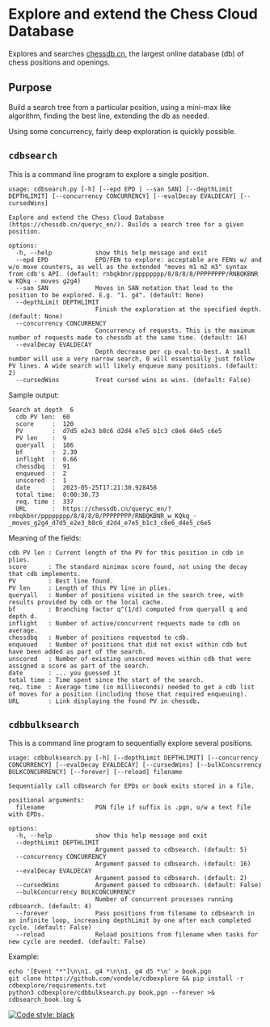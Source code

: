 # Explore and extend the Chess Cloud Database 

Explores and searches [chessdb.cn](https://chessdb.cn/queryc_en/), the largest online database (db) of chess positions and openings.

## Purpose

Build a search tree from a particular position, using a mini-max like algorithm,
finding the best line, extending the db as needed.

Using some concurrency, fairly deep exploration is quickly possible.

## `cdbsearch`

This is a command line program to explore a single position.

```
usage: cdbsearch.py [-h] [--epd EPD | --san SAN] [--depthLimit DEPTHLIMIT] [--concurrency CONCURRENCY] [--evalDecay EVALDECAY] [--cursedWins]

Explore and extend the Chess Cloud Database (https://chessdb.cn/queryc_en/). Builds a search tree for a given position.

options:
  -h, --help            show this help message and exit
  --epd EPD             EPD/FEN to explore: acceptable are FENs w/ and w/o move counters, as well as the extended "moves m1 m2 m3" syntax from cdb's API. (default: rnbqkbnr/pppppppp/8/8/8/8/PPPPPPPP/RNBQKBNR w KQkq - moves g2g4)
  --san SAN             Moves in SAN notation that lead to the position to be explored. E.g. "1. g4". (default: None)
  --depthLimit DEPTHLIMIT
                        Finish the exploration at the specified depth. (default: None)
  --concurrency CONCURRENCY
                        Concurrency of requests. This is the maximum number of requests made to chessdb at the same time. (default: 16)
  --evalDecay EVALDECAY
                        Depth decrease per cp eval-to-best. A small number will use a very narrow search, 0 will essentially just follow PV lines. A wide search will likely enqueue many positions. (default: 2)
  --cursedWins          Treat cursed wins as wins. (default: False)
``` 

Sample output:

```
Search at depth  6
  cdb PV len:  60
  score     :  120
  PV        :  d7d5 e2e3 b8c6 d2d4 e7e5 b1c3 c8e6 d4e5 c6e5
  PV len    :  9
  queryall  :  186
  bf        :  2.39
  inflight  :  0.66
  chessdbq  :  91
  enqueued  :  2
  unscored  :  1
  date      :  2023-05-25T17:21:30.928458
  total time:  0:00:30.73
  req. time :  337
  URL       :  https://chessdb.cn/queryc_en/?rnbqkbnr/pppppppp/8/8/8/8/PPPPPPPP/RNBQKBNR_w_KQkq_-_moves_g2g4_d7d5_e2e3_b8c6_d2d4_e7e5_b1c3_c8e6_d4e5_c6e5

```

Meaning of the fields:

```
cdb PV len : Current length of the PV for this position in cdb in plies.
score      : The standard minimax score found, not using the decay that cdb implements.
PV         : Best line found.
PV len     : Length of this PV line in plies.
queryall   : Number of positions visited in the search tree, with results provided by cdb or the local cache.
bf         : Branching factor q^(1/d) computed from queryall q and depth d.
inflight   : Number of active/concurrent requests made to cdb on average.
chessdbq   : Number of positions requested to cdb.
enqueued   : Number of positions that did not exist within cdb but have been added as part of the search.
unscored   : Number of existing unscored moves within cdb that were assigned a score as part of the search.
date       : ... you guessed it
total time : Time spent since the start of the search.
req. time  : Average time (in milliseconds) needed to get a cdb list of moves for a position (including those that required enqueuing).
URL        : Link displaying the found PV in chessdb.
```

## `cdbbulksearch`

This is a command line program to sequentially explore several positions.

```
usage: cdbbulksearch.py [-h] [--depthLimit DEPTHLIMIT] [--concurrency CONCURRENCY] [--evalDecay EVALDECAY] [--cursedWins] [--bulkConcurrency BULKCONCURRENCY] [--forever] [--reload] filename

Sequentially call cdbsearch for EPDs or book exits stored in a file.

positional arguments:
  filename              PGN file if suffix is .pgn, o/w a text file with EPDs.

options:
  -h, --help            show this help message and exit
  --depthLimit DEPTHLIMIT
                        Argument passed to cdbsearch. (default: 5)
  --concurrency CONCURRENCY
                        Argument passed to cdbsearch. (default: 16)
  --evalDecay EVALDECAY
                        Argument passed to cdbsearch. (default: 2)
  --cursedWins          Argument passed to cdbsearch. (default: False)
  --bulkConcurrency BULKCONCURRENCY
                        Number of concurrent processes running cdbsearch. (default: 4)
  --forever             Pass positions from filename to cdbsearch in an infinite loop, increasing depthLimit by one after each completed cycle. (default: False)
  --reload              Reload positions from filename when tasks for new cycle are needed. (default: False)
```

Example:
```shell
echo '[Event "*"]\n\n1. g4 *\n\n1. g4 d5 *\n' > book.pgn
git clone https://github.com/vondele/cdbexplore && pip install -r cdbexplore/requirements.txt
python3 cdbexplore/cdbbulksearch.py book.pgn --forever >& cdbsearch_book.log &
```

[![Code style: black](https://img.shields.io/badge/code%20style-black-000000.svg)](https://github.com/psf/black)
